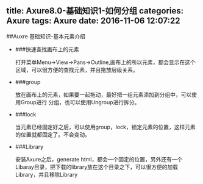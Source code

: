 title: Axure8.0-基础知识1-如何分组
categories: Axure
tags: Axure
date: 2016-11-06 12:07:22
---


##Auxre 基础知识-基本元素介绍

* ###快速查找画布上的元素

	打开菜单Menu->View->Pans->Outline,画布上的所以元素，都会显示在这个区域，可以很方便的查找元素，并且拖放层级关系。

* ###group
	
	放在画布上的元素，如果要一起拖动，最好把一组元素添加到分组中，可以使用Group进行
	分组，也可以使用Ungroup进行拆分。
	
* ###lock
	
	当元素已经固定好之后，可以使用group，lock，锁定元素的位置，这样元素的位置就都固定了。不会变动。
	
	
* ###Library
	
	安装Axure之后，generate html，都会一个固定的位置，另外还有一个Libaray目录，把下载的library放在这个目录之下，可以很方便的加载Library，并且移除Library